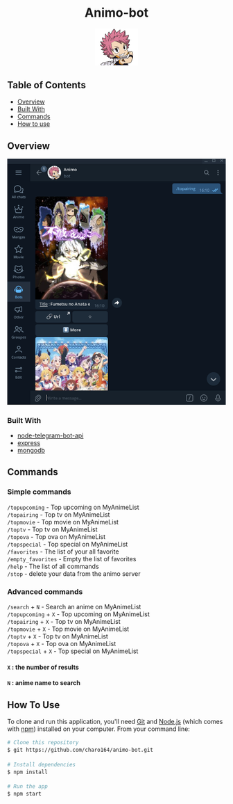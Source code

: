 <h1 align="center">Animo-bot</h1>

<div align="center">
<img src="./src/assets/bot_pic.png" width="100"/>
</div>

## Table of Contents
- [Overview](#overview)
- [Built With](#built-with)
- [Commands](#Commands)
- [How to use](#how-to-use)

## Overview

![screenshot](./src/assets/overview.jpg)

### Built With

- [node-telegram-bot-api](https://github.com/yagop/node-telegram-bot-api/)
- [express](https://expressjs.com/)
- [mongodb](https://mongoosejs.com/docs)

## Commands

### Simple commands

<code>/topupcoming</code> - Top upcoming on MyAnimeList <br/>
<code>/topairing</code> - Top tv on MyAnimeList <br/>
<code>/topmovie</code> - Top movie on MyAnimeList <br/>
<code>/toptv</code> - Top tv on MyAnimeList <br/>
<code>/topova</code> - Top ova on MyAnimeList  <br/>
<code>/topspecial</code> - Top special on MyAnimeList <br/>
<code>/favorites</code> - The list of your all favorite<br/>
<code>/empty_favorites</code> - Empty the list of favorites <br/>
<code>/help</code> - The list of all commands<br/>
<code>/stop</code> - delete your data from the animo server<br/>

### Advanced commands
<code>/search</code> + <code>N</code> - Search an anime on MyAnimeList<br/>
<code>/topupcoming</code> + <code>X</code> - Top upcoming on MyAnimeList <br/>
<code>/topairing</code> + <code>X</code> - Top tv on MyAnimeList <br/>
<code>/topmovie</code> + <code>X</code> - Top movie on MyAnimeList <br/>
<code>/toptv</code> + <code>X</code> - Top tv on MyAnimeList <br/>
<code>/topova</code> + <code>X</code> - Top ova on MyAnimeList  <br/>
<code>/topspecial</code> + <code>X</code> - Top special on MyAnimeList <br/>

#### <code>X</code> : the number of results

#### <code>N</code> : anime name to search

## How To Use
To clone and run this application, you'll need [Git](https://git-scm.com) and [Node.js](https://nodejs.org/en/download/) (which comes with [npm](http://npmjs.com)) installed on your computer. From your command line:

```bash
# Clone this repository
$ git https://github.com/charo164/animo-bot.git

# Install dependencies
$ npm install

# Run the app
$ npm start
```